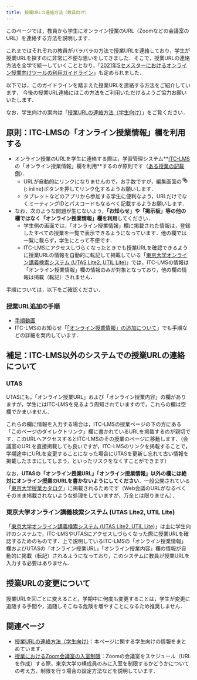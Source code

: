 ```yaml
---
title: 授業URLの連絡方法（教員向け）
---
```


このページでは，教員から学生にオンライン授業のURL（Zoomなどの会議室のURL）を連絡する方法を説明します．

これまではそれぞれの教員がバラバラの方法で授業URLを連絡しており，学生が授業URLを探すのに非常に不便な思いをしてきました．そこで，授業URLの連絡方法を全学で統一していくこととなり，「[2021年Sセメスターにおけるオンライン授業向けツールの利用ガイドライン](/notice/guideline)」も定められました．

以下では，このガイドラインを踏まえた授業URLを連絡する方法をご紹介しています．
今後の授業URL連絡にはこの方法をご利用いただけるようご協力お願いいたします．

なお，学生向けの案内は「[授業URLの連絡方法（学生向け）](/oc/url)」をご覧ください．

## 原則：ITC-LMSの「オンライン授業情報」欄を利用する

- オンライン授業のURLを学生に連絡する際は，学習管理システム**[ITC-LMS](/itc_lms)の「オンライン授業情報」欄を利用**するのが原則です（[ある授業の記載例](https://itc-lms.ecc.u-tokyo.ac.jp/lms/course?idnumber=2020FEN-EE3d16L10J01)）．
    - URLが自動的にリンクになりませんので，お手数ですが，編集画面の![](url_button.png){:.inline}ボタンを押してリンク化するようお願いします．
    - タブレットなどのアプリから参加する学生に便利なよう，URLだけでなくミーティングIDとパスコードもなるべく記載するようお願いします．
- なお，次のような問題が生じないよう，**「お知らせ」や「掲示板」等の他の欄ではなく「オンライン授業情報」欄を利用**してください．
    - 学生側の画面では，「オンライン授業情報」欄に掲載された情報は，登録したすべての授業を一覧で表示できるようになっています．他の欄では一覧に載らず，学生にとって不便です．
    - ITC-LMSにアクセスしづらくなったときでも授業URLを確認できるように授業URLの情報を自動的に転記して掲載している「[東京大学オンライン講義検索システム (UTAS Lite2, UTIL Lite)](https://utelecon-directory.adm.u-tokyo.ac.jp/)」では，ITC-LMSの情報は「オンライン授業情報」欄の情報のみが対象となっており，他の欄の情報は掲載（転記）されません．


手順については，以下をご確認ください．

### 授業URL追加の手順

- [手順動画](https://youtu.be/JeBwwDfhJJw)
- ITC-LMSのお知らせ「[「オンライン授業情報」の追加について](https://www.ecc.u-tokyo.ac.jp/announcement/2020/09/16_3208.html)」でも手順などの詳細を案内しています．


## 補足：ITC-LMS以外のシステムでの授業URLの連絡について

### UTAS

UTASにも，「オンライン授業URL」および「オンライン授業内容」の欄がありますが，学生にはITC-LMSを見るよう周知されていますので，これらの欄は空欄でかまいません．

これらの欄に情報を入力する場合は，ITC-LMSの授業ページの下の方にある「このページのダイレクトリンク」欄に書かれているURLを掲載するのが親切です．このURLへアクセスするとITC-LMSのその授業のページに移動します．（会議室のURLを直接掲載しても良いですが，ITC-LMSのリンクを掲載することで，学期途中にURLを変更することになった場合にUTASを更新し忘れて古い情報を掲載したままにしてしまう，といったリスクをなくすことができます）

なお，**UTASの「オンライン授業URL」「オンライン授業情報」以外の欄には絶対にオンライン授業のURLを書かないようにしてください**．一般公開されている「[東京大学授業カタログ](https://catalog.he.u-tokyo.ac.jp/)」に掲載されるためです（Web会議のURLがなるべくそのまま掲載されないような処理をしていますが，万全とは限りません）．

### 東京大学オンライン講義検索システム (UTAS Lite2, UTIL Lite)

「[東京大学オンライン講義検索システム (UTAS Lite2, UTIL Lite)](https://utelecon-directory.adm.u-tokyo.ac.jp/)」は主に学生向けのシステムで，ITC-LMSやUTASにアクセスしづらくなった際に授業URLを確認するためのものです．上で説明しているITC-LMSの「オンライン授業情報」欄およびUTASの「オンライン授業URL」「オンライン授業内容」欄の情報が自動的に掲載（転記）されるようになっており，このシステムに教員が授業URLを入力する必要はありません．

## 授業URLの変更について

授業URLを回ごとに変えること，学期中に何度も変更することは，学生が変更に追随する手間や，追随しそこねる危険を増やすことになるため推奨しません．

## 関連ページ

- [授業URLの連絡方法（学生向け）](/oc/url)：本ページに関する学生向けの情報をまとめています．
- [授業におけるZoom会議室の入室制限](/faculty_members/zoom_access_control)：Zoomの会議室をスケジュール（URLを作成）する際，東京大学の構成員のみに入室を制限するかどうかについての考え方，制限を行う場合の設定方法などを説明しています．

